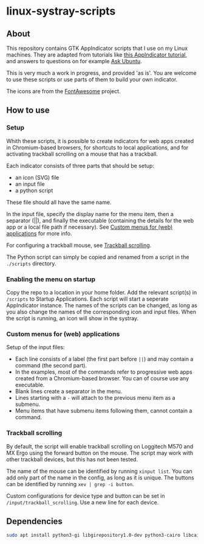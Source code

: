 # linux-systray-scripts

## About

This repository contains GTK AppIndicator scripts that I use on my Linux machines. They are adapted from tutorials like [this AppIndicator tutorial](http://candidtim.github.io/appindicator/2014/09/13/ubuntu-appindicator-step-by-step.html), and answers to questions on for example [Ask Ubuntu](https://askubuntu.com/questions/770036/appindicator3-set-indicator-icon-from-file-name-or-gdkpixbuf).

This is very much a work in progress, and provided 'as is'. You are welcome to use these scripts or use parts of them to build your own indicator.

The icons are from the [FontAwesome](https://fontawesome.com/icons) project.

## How to use

### Setup

Whith these scripts, it is possible to create indicators for web apps created in Chromium-based browsers, for shortcuts to local applications, and for activating trackball scrolling on a mouse that has a trackball.

Each indicator consists of three parts that should be setup:

- an icon (SVG) file
- an input file
- a python script

These file should all have the same name.

In the input file, specify the display name for the menu item, then a separator (||), and finally the executable (containing the details for the web app or a local file path if necessary). See [Custom menus for (web) applications](#custom-menus-for-web-applications) for more info.

For configuring a trackball mouse, see [Trackball scrolling](#trackball-scrolling).

The Python script can simply be copied and renamed from a script in the `./scripts` directory.

### Enabling the menu on startup

Copy the repo to a location in your home folder. Add the relevant script(s) in `/scripts` to Startup Applications. Each script will start a seperate AppIndicator instance. The names of the scripts can be changed, as long as you also change the names of the corresponding icon and input files. When the script is running, an icon will show in the systray.

### Custom menus for (web) applications

Setup of the input files:

- Each line consists of a label (the first part before `||`) and may contain a command (the second part).
- In the examples, most of the commands refer to progressive web apps created from a Chromium-based browser. You can of course use any executable.
- Blank lines create a separator in the menu.
- Lines starting with a `-` will attach to the previous menu item as a submenu.
- Menu items that have submenu items following them, cannot contain a command.

### Trackball scrolling

By default, the script will enable trackball scrolling on Loggitech M570 and MX Ergo using the forward button on the mouse. The script may work with other trackball devices, but this has not been tested.

The name of the mouse can be identified by running `xinput list`. You can add only part of the name in the config, as long as it is unique. The buttons can be identified by running `xev | grep -i button`.

Custom configurations for device type and button can be set in `/input/trackball_scrolling`. Use a new line for each device.

## Dependencies

```bash
sudo apt install python3-gi libgirepository1.0-dev python3-cairo libcairo2-dev gir1.2-appindicator3-0.1

```
